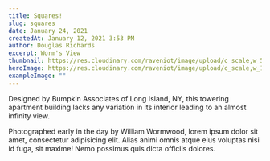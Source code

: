 ```yaml
---
title: Squares!
slug: squares
date: January 24, 2021
createdAt: January 12, 2021 3:53 PM
author: Douglas Richards
excerpt: Worm's View
thumbnail: https://res.cloudinary.com/raveniot/image/upload/c_scale,w_500/v1619638137/squares_pwjy6f.jpg
heroImage: https://res.cloudinary.com/raveniot/image/upload/c_scale,w_1000/v1619638137/squares_pwjy6f.jpg
exampleImage: ""
---
```

Designed by Bumpkin Associates of Long Island, NY, this towering apartment building lacks any variation in its interior leading to an almost infinity view.

Photographed early in the day by William Wormwood, lorem ipsum dolor sit amet, consectetur adipisicing elit. Alias animi omnis atque eius voluptas nisi id fuga, sit maxime! Nemo possimus quis dicta officiis dolores.